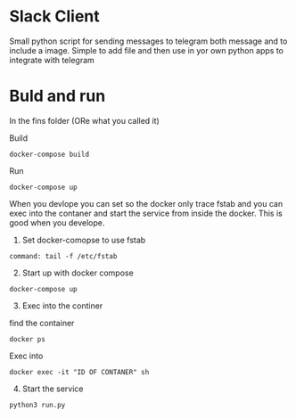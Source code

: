 # Slack Client 


Small python script for sending messages to telegram both message and to include a image.
Simple to add file and then use in yor own python apps to integrate with telegram


# Buld and run
In the fins folder (ORe what you called it)



Build
```
docker-compose build
```

Run
```
docker-compose up
```

When you devlope you can set so the docker only trace fstab and you can exec into the contaner and start the service from inside the docker. 
This is good when you develope.

1. Set docker-comopse to use fstab

```
command: tail -f /etc/fstab
```
2. Start up with docker compose

```
docker-compose up
```

3. Exec into the continer

find the container
```
docker ps
```
Exec into
```
docker exec -it "ID OF CONTANER" sh 
```

4. Start the service

```
python3 run.py
```


